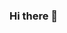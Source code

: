### Hi there 👋

<!--
**belaletech/belaletech** is a ✨ _special_ ✨ repository because its `README.md` (this file) appears on your GitHub profile.

Here are some ideas to get you started:

- 🔭 I’m currently working on ...
- 🌱 I’m currently learning c programming/python programming..
- 👯 I’m looking to collaborate on Cloud computing with Artificial intelligence.
- 🤔 I’m looking for help with ..programming .
- 💬 Ask me about ...basic programming/cloud computing
- 📫 How to reach me: https://www.linkedin.com/in/belal-ahmad-a73726222
- 😄 Pronouns: ...
- ⚡ Fun fact: ...
-->
